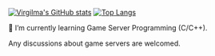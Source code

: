 
[![Virgilma's GitHub stats](https://github-readme-stats.vercel.app/api?username=virgilma&count_private=true&show_icons=true&theme=gruvbox&include_all_commits=true)](https://github.com/anuraghazra/github-readme-stats)
[![Top Langs](https://github-readme-stats.vercel.app/api/top-langs/?username=virgilma&theme=gruvbox&hide=makefile,ruby,html)](https://github.com/anuraghazra/github-readme-stats)

🌱 I’m currently learning Game Server Programming (C/C++).

Any discussions about game servers are welcomed.

<!-- ### Hi there 👋 -->

<!--
**VirgilMa/virgilma** is a ✨ _special_ ✨ repository because its `README.md` (this file) appears on your GitHub profile.

Here are some ideas to get you started:

- 🔭 I’m currently working on ...
- 🌱 I’m currently learning ...
- 👯 I’m looking to collaborate on ...
- 🤔 I’m looking for help with ...
- 💬 Ask me about ...
- 📫 How to reach me: ...
- 😄 Pronouns: ...
- ⚡ Fun fact: ...
-->
